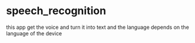 # speech_recognition
 this app get the voice and turn it into text and the language depends on the language of the device
